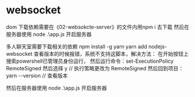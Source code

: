 # websocket
dom
下载依赖需要在《02-websokcte-server》的文件内用npm i 去下载
然后在服务器使用 node .\app.js  开启服务器

多人聊天室需要下载相关的依赖
 npm install -g yarn
 yarn add nodejs-websocket 
 查看版本的时候报错，系统不支持这脚本，解决方法：
 在开始按钮上搜索powershell已管理员身份运行，
 然后运行命令：set-ExecutionPolicy RemoteSigned
 然后选择 y     //  执行策略更改为 RemoteSigned
 然后回到项目：
 yarn --version      // 查看版本
 
然后在服务器使用 node .\app.js  开启服务器


